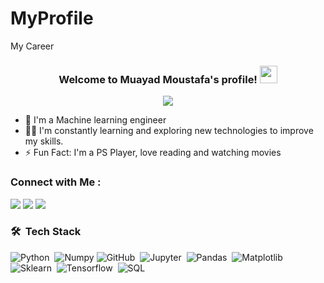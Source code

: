 # MyProfile
My Career




<h3 align="center">
  Welcome to Muayad Moustafa's profile!
  <img src="https://media.giphy.com/media/hvRJCLFzcasrR4ia7z/giphy.gif" width="28">
</h3>

<!-- Typing SVG by DenverCoder1 - https://github.com/DenverCoder1/readme-typing-svg -->
<p align="center">
  <a href="https://github.com/DenverCoder1/readme-typing-svg"><img src="https://readme-typing-svg.herokuapp.com/?lines=Machine-learning%20Engineer;Always%20learning%20new%20things&font=Fira%20Code&center=true&width=440&height=45&color=f75c7e&vCenter=true&size=22"></a>
</p> 

- 🏢 I'm a Machine learning engineer
- 👨‍💻 I'm constantly learning and exploring new technologies to improve my skills.
- ⚡ Fun Fact: I'm a PS Player, love reading and watching movies 


### Connect with Me :

<a href="https://www.linkedin.com/in/muayad-moustafa-454435154" target="_blank"><img src="https://img.shields.io/badge/-Muayad Moustafa-0077B5?style=for-the-badge&logo=Linkedin&logoColor=white"/></a>
<a href="https://twitter.com/moaiadmoustafa?t=w-sv0OdA83oA14RsBm1FgA&s=09" target="_blank"><img src="https://img.shields.io/badge/-MuayadMoustafa-0077B5?style=for-the-badge&logo=Twitter&logoColor=white"/></a>
<a href="https://www.kaggle.com/muayad" target="_blank"><img src="https://img.shields.io/badge/-Muayad-0077B5?style=for-the-badge&logo=Kaggle&logoColor=white"/></a>

 
### 🛠 &nbsp;Tech Stack
![Python](https://img.shields.io/badge/-Python%20-05122A?style=flat&logo=python)&nbsp;
![Numpy](https://img.shields.io/badge/-numpy-05122A?style=flat&logo=numpy)
![GitHub](https://img.shields.io/badge/-GitHub-05122A?style=flat&logo=github)&nbsp;
![Jupyter](https://img.shields.io/badge/-jupyter-05122A?style=flat&logo=Jupiter)&nbsp;
![Pandas](https://img.shields.io/badge/-pandas-05122A?style=flat&logo=pandas)&nbsp;
![Matplotlib](https://img.shields.io/badge/-matplotlib-05122A?style=flat&logo=sass)&nbsp;
![Sklearn](https://img.shields.io/badge/-skLearn-05122A?style=flat&logo=sass)&nbsp;
![Tensorflow](https://img.shields.io/badge/-Tensorflow-style=flat&logo=Tensorflow)&nbsp;
![SQL](https://img.shields.io/badge/-SQL-05122A?style=flat&logo=MongoDB)&nbsp;
